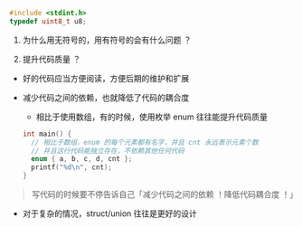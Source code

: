 ```c
#include <stdint.h>
typedef uint8_t u8;
```

1. 为什么用无符号的，用有符号的会有什么问题 ？

2. 提升代码质量 ？

  - 好的代码应当方便阅读，方便后期的维护和扩展

  - 减少代码之间的依赖，也就降低了代码的耦合度

    - 相比于使用数组，有的时候，使用枚举 enum 往往能提升代码质量

    ```c
    int main() {
      // 相比于数组，enum 的每个元素都有名字，并且 cnt 永远表示元素个数
      // 并且这行代码能独立存在，不依赖其他任何代码
      enum { a, b, c, d, cnt };
      printf("%d\n", cnt);
    }
    ```

> 写代码的时候要不停告诉自己「减少代码之间的依赖 ！降低代码耦合度 ！」

- 对于复杂的情况，struct/union 往往是更好的设计
